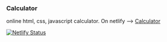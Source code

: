 ### Calculator

online html, css, javascript calculator. On netlify --> <a href="http://demokalkulator.netlify.app" target="_blank">Calculator</a>

[![Netlify Status](https://api.netlify.com/api/v1/badges/12f40038-a3d5-4acf-a095-519a003c16ce/deploy-status)](https://app.netlify.com/sites/demokalkulator/deploys)